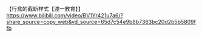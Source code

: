 【行盒的截断样式【渡一教育】】 https://www.bilibili.com/video/BV1Yr421u7a6/?share_source=copy_web&vd_source=65d7c54e9b8b7363bc20d2b5b5809ffb